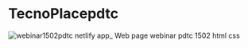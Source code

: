 # TecnoPlacepdtc
![webinar1502pdtc netlify app_](https://user-images.githubusercontent.com/93414316/154354567-f96de2ee-8712-45da-9894-1117736dadef.png)
Web page webinar pdtc 1502 html css
